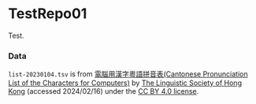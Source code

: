 # TestRepo01

Test.

### Data
`list-20230104.tsv` is from
[電腦用漢字粵語拼音表(Cantonese Pronunciation List of the Characters for Computers)](https://github.com/lshk-org/jyutping-table) by [The Linguistic Society of Hong Kong](https://github.com/lshk-org) (accessed 2024/02/16) under the [CC BY 4.0 license](https://creativecommons.org/licenses/by/4.0/deed.en).
